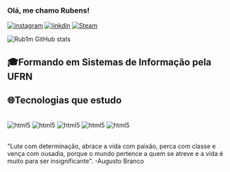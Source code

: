 ### Olá, me chamo Rubens! 

[![instagram](https://img.shields.io/badge/Instagram-E4405F?style=for-the-badge&logo=instagram&logoColor=white)](https://www.instagram.com/rub1m_/)
[![linkdin](https://img.shields.io/badge/LinkedIn-0077B5?style=for-the-badge&logo=linkedin&logoColor=white)](https://www.linkedin.com/in/rubens-guilherme-47885a1ab/)
[![Steam](https://img.shields.io/badge/Steam-000000?style=for-the-badge&logo=steam&logoColor=white)](https://steamcommunity.com/id/rub1m/)

![Rub1m GitHub stats](https://github-readme-stats.vercel.app/api?username=rub1m&show_icons=true&theme=transparent)
## 🎓Formando em Sistemas de Informação pela UFRN
## 🌐Tecnologias que estudo
<div style="display: inline_block"> <br/>
<img align="center" alt="html5" src="https://img.shields.io/badge/HTML5-E34F26?style=for-the-badge&logo=html5&logoColor=white"/>
<img align="center" alt="html5" src="https://img.shields.io/badge/CSS3-1572B6?style=for-the-badge&logo=css3&logoColor=white"/>
<img align="center" alt="html5" src="https://img.shields.io/badge/Python-14354C?style=for-the-badge&logo=python&logoColor=white"/>
<img align="center" alt="html5" src="https://img.shields.io/badge/JavaScript-323330?style=for-the-badge&logo=javascript&logoColor=F7DF1E"/>
<img align="center" alt="html5" src="https://img.shields.io/badge/C%2B%2B-00599C?style=for-the-badge&logo=c%2B%2B&logoColor=white"/>
</div> <br/>

"Lute com determinação, abrace a vida com paixão, perca com classe e vença com ousadia, porque o mundo pertence a quem se atreve e a vida é muito para ser insignificante".
-Augusto Branco
